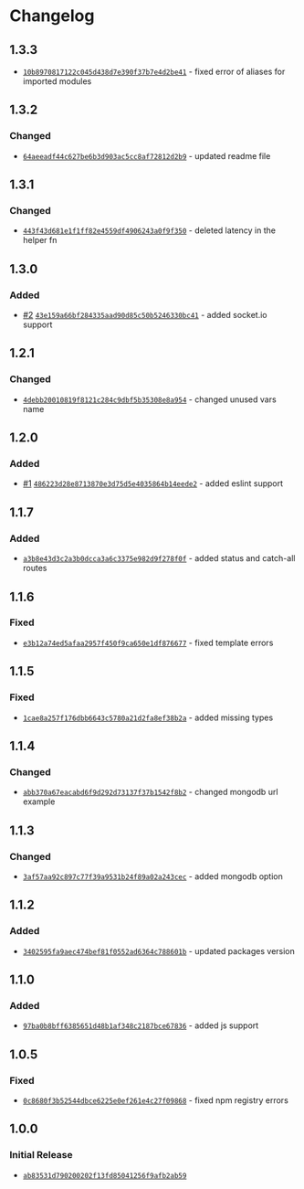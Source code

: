 # Changelog

## 1.3.3

- [`10b8970817122c045d438d7e390f37b7e4d2be41`](https://github.com/MoWael11/create-ex/commit/10b8970817122c045d438d7e390f37b7e4d2be41) - fixed error of aliases for imported modules

## 1.3.2

### Changed

- [`64aeeadf44c627be6b3d903ac5cc8af72812d2b9`](https://github.com/MoWael11/create-ex/commit/64aeeadf44c627be6b3d903ac5cc8af72812d2b9) - updated readme file

## 1.3.1

### Changed

- [`443f43d681e1f1ff82e4559df4906243a0f9f350`](https://github.com/MoWael11/create-ex/commit/443f43d681e1f1ff82e4559df4906243a0f9f350) - deleted latency in the helper fn

## 1.3.0

### Added

- [#2](https://github.com/MoWael11/create-ex/pull/2) [`43e159a66bf284335aad90d85c50b5246330bc41`](https://github.com/MoWael11/create-ex/commit/43e159a66bf284335aad90d85c50b5246330bc41) - added socket.io support

## 1.2.1

### Changed

- [`4debb20010819f8121c284c9dbf5b35308e8a954`](https://github.com/MoWael11/create-ex/commit/4debb20010819f8121c284c9dbf5b35308e8a954) - changed unused vars name

## 1.2.0

### Added

- [#1](https://github.com/MoWael11/create-ex/pull/1) [`486223d28e8713870e3d75d5e4035864b14eede2`](https://github.com/MoWael11/create-ex/commit/486223d28e8713870e3d75d5e4035864b14eede2) - added eslint support

## 1.1.7

### Added

- [`a3b8e43d3c2a3b0dcca3a6c3375e982d9f278f0f`](https://github.com/MoWael11/create-ex/commit/a3b8e43d3c2a3b0dcca3a6c3375e982d9f278f0f) - added status and catch-all routes

## 1.1.6

### Fixed

- [`e3b12a74ed5afaa2957f450f9ca650e1df876677`](https://github.com/MoWael11/create-ex/commit/e3b12a74ed5afaa2957f450f9ca650e1df876677) - fixed template errors

## 1.1.5

### Fixed

- [`1cae8a257f176dbb6643c5780a21d2fa8ef38b2a`](https://github.com/MoWael11/create-ex/commit/1cae8a257f176dbb6643c5780a21d2fa8ef38b2a) - added missing types

## 1.1.4

### Changed

- [`abb370a67eacabd6f9d292d73137f37b1542f8b2`](https://github.com/MoWael11/create-ex/commit/abb370a67eacabd6f9d292d73137f37b1542f8b2) - changed mongodb url example

## 1.1.3

### Changed

- [`3af57aa92c897c77f39a9531b24f89a02a243cec`](https://github.com/MoWael11/create-ex/commit/3af57aa92c897c77f39a9531b24f89a02a243cec) - added mongodb option

## 1.1.2

### Added

- [`3402595fa9aec474bef81f0552ad6364c788601b`](https://github.com/MoWael11/create-ex/commit/3402595fa9aec474bef81f0552ad6364c788601b) - updated packages version

## 1.1.0

### Added

- [`97ba0b8bff6385651d48b1af348c2187bce67836`](https://github.com/MoWael11/create-ex/commit/97ba0b8bff6385651d48b1af348c2187bce67836) - added js support

## 1.0.5

### Fixed

- [`0c8680f3b52544dbce6225e0ef261e4c27f09868`](https://github.com/MoWael11/create-ex/commit/0c8680f3b52544dbce6225e0ef261e4c27f09868) - fixed npm registry errors

## 1.0.0

### Initial Release

- [`ab83531d790200202f13fd85041256f9afb2ab59`](https://github.com/MoWael11/create-ex/commit/ab83531d790200202f13fd85041256f9afb2ab59)
